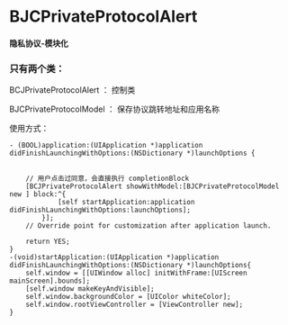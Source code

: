 # BJCPrivateProtocolAlert
#### 隐私协议-模块化

### 只有两个类： 
BCJPrivateProtocolAlert ： 
控制类

BJCPrivateProtocolModel  ： 
保存协议跳转地址和应用名称

使用方式：
```
- (BOOL)application:(UIApplication *)application didFinishLaunchingWithOptions:(NSDictionary *)launchOptions {
    
    
    // 用户点击过同意，会直接执行 completionBlock
    [BCJPrivateProtocolAlert showWithModel:[BJCPrivateProtocolModel new ] block:^{
            [self startApplication:application didFinishLaunchingWithOptions:launchOptions];
        }];
    // Override point for customization after application launch.
   
    return YES;
}
-(void)startApplication:(UIApplication *)application didFinishLaunchingWithOptions:(NSDictionary *)launchOptions{
    self.window = [[UIWindow alloc] initWithFrame:[UIScreen mainScreen].bounds];
    [self.window makeKeyAndVisible];
    self.window.backgroundColor = [UIColor whiteColor];
    self.window.rootViewController = [ViewController new];
}
```